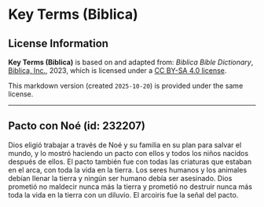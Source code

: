 # Key Terms (Biblica)

## License Information

**Key Terms (Biblica)** is based on and adapted from: _Biblica Bible Dictionary_, [Biblica, Inc.](https://www.biblica.com/), 2023, which is licensed under a [CC BY-SA 4.0 license](https://creativecommons.org/licenses/by-sa/4.0/legalcode.en).

This markdown version (created `2025-10-20`) is provided under the same license.



--------------------------------

## Pacto con Noé (id: 232207)

Dios eligió trabajar a través de Noé y su familia en su plan para salvar el mundo, y lo mostró haciendo un pacto con ellos y todos los niños nacidos después de ellos. El pacto también fue con todas las criaturas que estaban en el arca, con toda la vida en la tierra. Los seres humanos y los animales debían llenar la tierra y ningún ser humano debía ser asesinado. Dios prometió no maldecir nunca más la tierra y prometió no destruir nunca más toda la vida en la tierra con un diluvio. El arcoiris fue la señal del pacto.


